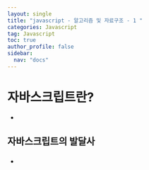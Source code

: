 ```yaml
---
layout: single
title: "javascript - 알고리즘 및 자료구조 - 1 "
categories: Javascript
tag: Javascript
toc: true
author_profile: false
sidebar:
  nav: "docs"
---
```


# 자바스크립트란?

- 

## 자바스크립트의 발달사

### 

- 
